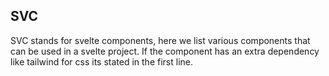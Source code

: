 ## SVC

SVC stands for svelte components, here we list various components that can be used in a svelte project.
If the component has an extra dependency like tailwind for css its stated in the first line.